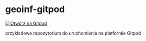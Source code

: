 # geoinf-gitpod

[![Otwórz na Gitpod](https://gitpod.io/button/open-in-gitpod.svg)](https://gitpod.io/#https://github.com/karmek-k/geoinf-gitpod)

przykładowe repozytorium do uruchomienia na platformie Gitpod
